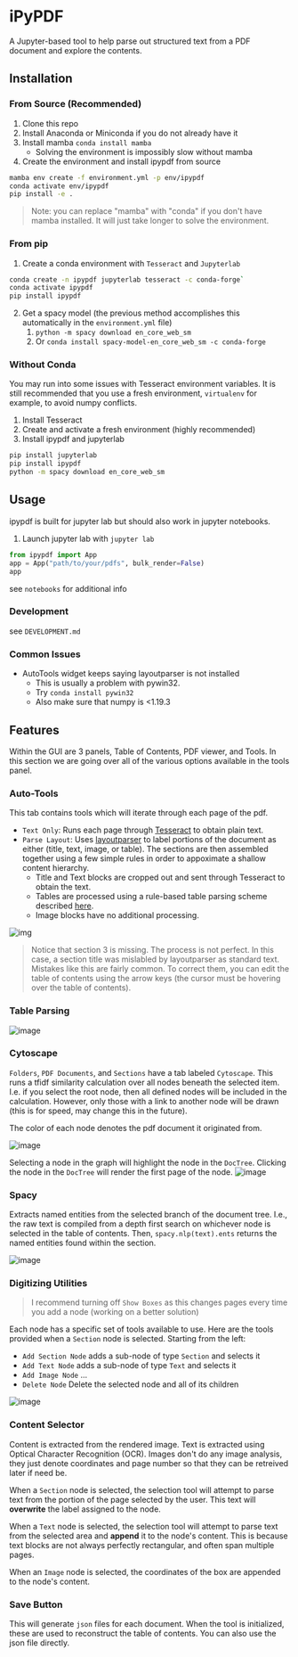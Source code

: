# iPyPDF
A Jupyter-based tool to help parse out structured text from a PDF document and explore the contents.


## Installation
### From Source (Recommended)
1. Clone this repo
2. Install Anaconda or Miniconda if you do not already have it
3. Install mamba `conda install mamba`
    * Solving the environment is impossibly slow without mamba
4. Create the environment and install ipypdf from source
```bash
mamba env create -f environment.yml -p env/ipypdf
conda activate env/ipypdf
pip install -e .
```
> Note: you can replace "mamba" with "conda" if you don't have mamba installed. It will just take longer to solve the environment.


### From pip
1. Create a conda environment with `Tesseract` and `Jupyterlab`
```bash
conda create -n ipypdf jupyterlab tesseract -c conda-forge`
conda activate ipypdf
pip install ipypdf
```
2. Get a spacy model (the previous method accomplishes this automatically in the `environment.yml` file)
   1. `python -m spacy download en_core_web_sm`
   2. Or `conda install spacy-model-en_core_web_sm -c conda-forge`

### Without Conda
You may run into some issues with Tesseract environment variables. It is still recommended that you use a fresh environment, `virtualenv` for example, to avoid numpy conflicts.
1. Install Tesseract
2. Create and activate a fresh environment (highly recommended)
3. Install ipypdf and jupyterlab
```bash
pip install jupyterlab
pip install ipypdf
python -m spacy download en_core_web_sm
```

## Usage
ipypdf is built for jupyter lab but should also work in jupyter notebooks.

1. Launch jupyter lab with `jupyter lab`
```python
from ipypdf import App
app = App("path/to/your/pdfs", bulk_render=False)
app
```

see `notebooks` for additional info

### Development
see `DEVELOPMENT.md`

### Common Issues
* AutoTools widget keeps saying layoutparser is not installed
    * This is usually a problem with pywin32.
    * Try `conda install pywin32`
    * Also make sure that numpy is <1.19.3


## Features
Within the GUI are 3 panels, Table of Contents, PDF viewer, and Tools.
In this section we are going over all of the various options available in the tools
panel.

### Auto-Tools
This tab contains tools which will iterate through each page of the pdf.
* `Text Only`: Runs each page through [Tesseract](https://github.com/tesseract-ocr/tesseract) to obtain plain text.
* `Parse Layout`: Uses [layoutparser](https://github.com/Layout-Parser/layout-parser)
to label portions of the document as either (title, text, image, or table). The sections
are then assembled together using a few simple rules in order to appoximate a shallow content hierarchy.
  * Title and Text blocks are cropped out and sent through Tesseract to obtain the text.
  * Tables are processed using a rule-based table parsing scheme described [here](https://github.com/JoelStansbury/PubTabNet/blob/main/README.pdf). 
  * Image blocks have no additional processing.

![img](imgs/parsing.png)

> Notice that section 3 is missing. The process is not perfect. In this case, a section title was mislabled by layoutparser as standard text. Mistakes like this are fairly common. To correct them, you can edit the table of contents using the arrow keys (the cursor must be hovering over the table of contents).

### Table Parsing
![image](imgs/table.png)


### Cytoscape
`Folders`, `PDF Documents`, and `Sections` have a tab labeled `Cytoscape`. This runs a tfidf similarity calculation over all nodes beneath the selected item. I.e. if you select the root node, then all defined nodes will be included in the calculation. However, only those with a link to another node will be drawn (this is for speed, may change this in the future).

The color of each node denotes the pdf document it originated from.

![image](https://user-images.githubusercontent.com/48299585/140627461-2685fe18-d918-461c-b678-86ca5f1f6a8e.png)

Selecting a node in the graph will highlight the node in the `DocTree`. Clicking the node in the `DocTree` will render the first page of the node.
![image](https://user-images.githubusercontent.com/48299585/140627583-0afea862-0b85-438c-b8b0-b6361f18d8e3.png)


### Spacy
Extracts named entities from the selected branch of the document tree. I.e.,
the raw text is compiled from a depth first search on whichever node is selected
in the table of contents. Then, `spacy.nlp(text).ents` returns the named entities
found within the section.

![image](imgs/spacy.png)

### Digitizing Utilities
> I recommend turning off `Show Boxes` as this changes pages every time you add a node (working on a better solution)

Each node has a specific set of tools available to use. Here are the tools provided when a `Section` node is selected.
Starting from the left:
 * `Add Section Node` adds a sub-node of type `Section` and selects it
 * `Add Text Node` adds a sub-node of type `Text` and selects it
 * `Add Image Node` ...
 * `Delete Node` Delete the selected node and all of its children

![image](https://user-images.githubusercontent.com/48299585/140627713-2b761376-cf6b-4745-acbf-332ac28c782b.png)

### Content Selector
Content is extracted from the rendered image. Text is extracted using Optical Character Recognition (OCR). Images don't do any image analysis, they just denote coordinates and page number so that they can be retreived later if need be.

When a `Section` node is selected, the selection tool will attempt to parse text from the portion of the page selected by the user. This text will __overwrite__ the label assigned to the node.

When a `Text` node is selected, the selection tool will attempt to parse text from the selected area and __append__ it to the node's content. This is because text blocks are not always perfectly rectangular, and often span multiple pages.

When an `Image` node is selected, the coordinates of the box are appended to the node's content.

### Save Button
This will generate `json` files for each document. When the tool is initialized, these are used to reconstruct the table of contents. You can also use the json file directly.
